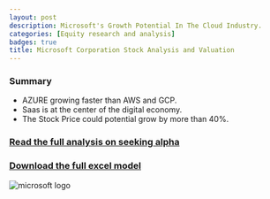 ```yaml
---
layout: post
description: Microsoft's Growth Potential In The Cloud Industry.
categories: [Equity research and analysis] 
badges: true
title: Microsoft Corporation Stock Analysis and Valuation
---
```



### Summary
- AZURE growing faster than AWS and GCP.
- Saas is at the center of the digital economy.
- The Stock Price could potential grow by more than 40%.

### [Read the full analysis on seeking alpha](https://seekingalpha.com/instablog/52414763-mbarak-j-abubakar/5536279-microsofts-growth-potential-in-cloud-industry)
### [Download the full excel model](https://github.com/mjabubakar22/BTC-USD-Price-Prediction/files/8838502/seekingalpha_attachment.4.xlsx)
![microsoft logo](https://user-images.githubusercontent.com/80532199/172021232-2be5e2fe-8c94-467a-9fee-4648e19937b8.png)
